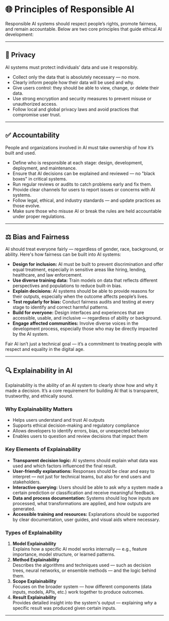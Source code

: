 # 🌐 Principles of Responsible AI

Responsible AI systems should respect people’s rights, promote fairness, and remain accountable. Below are two core principles that guide ethical AI development:

---

## 🔐 Privacy

AI systems must protect individuals’ data and use it responsibly.

- Collect only the data that is absolutely necessary — no more.
- Clearly inform people how their data will be used and why.
- Give users control: they should be able to view, change, or delete their data.
- Use strong encryption and security measures to prevent misuse or unauthorized access.
- Follow local and global privacy laws and avoid practices that compromise user trust.

---

## ✅ Accountability

People and organizations involved in AI must take ownership of how it’s built and used.

- Define who is responsible at each stage: design, development, deployment, and maintenance.
- Ensure that AI decisions can be explained and reviewed — no "black boxes" in critical systems.
- Run regular reviews or audits to catch problems early and fix them.
- Provide clear channels for users to report issues or concerns with AI systems.
- Follow legal, ethical, and industry standards — and update practices as those evolve.
- Make sure those who misuse AI or break the rules are held accountable under proper regulations.

---

## ⚖️ Bias and Fairness

AI should treat everyone fairly — regardless of gender, race, background, or ability. Here's how fairness can be built into AI systems:

- **Design for inclusion:** AI must be built to prevent discrimination and offer equal treatment, especially in sensitive areas like hiring, lending, healthcare, and law enforcement.
- **Use diverse training data:** Train models on data that reflects different perspectives and populations to reduce built-in bias.
- **Explain decisions:** AI systems should be able to provide reasons for their outputs, especially when the outcome affects people’s lives.
- **Test regularly for bias:** Conduct fairness audits and testing at every stage to identify and correct harmful patterns.
- **Build for everyone:** Design interfaces and experiences that are accessible, usable, and inclusive — regardless of ability or background.
- **Engage affected communities:** Involve diverse voices in the development process, especially those who may be directly impacted by the AI system.

Fair AI isn’t just a technical goal — it’s a commitment to treating people with respect and equality in the digital age.

---

## 🔍 Explainability in AI

Explainability is the ability of an AI system to clearly show how and why it made a decision. It’s a core requirement for building AI that is transparent, trustworthy, and ethically sound.

### Why Explainability Matters

- Helps users understand and trust AI outputs
- Supports ethical decision-making and regulatory compliance
- Allows developers to identify errors, bias, or unexpected behavior
- Enables users to question and review decisions that impact them

### Key Elements of Explainability

- **Transparent decision logic:** AI systems should explain what data was used and which factors influenced the final result.
- **User-friendly explanations:** Responses should be clear and easy to interpret — not just for technical teams, but also for end users and stakeholders.
- **Interactive querying:** Users should be able to ask *why* a system made a certain prediction or classification and receive meaningful feedback.
- **Data and process documentation:** Systems should log how inputs are processed, what transformations are applied, and how outputs are generated.
- **Accessible training and resources:** Explanations should be supported by clear documentation, user guides, and visual aids where necessary.

### Types of Explainability

1. **Model Explainability**  
   Explains how a specific AI model works internally — e.g., feature importance, model structure, or learned patterns.
2. **Method Explainability**  
   Describes the algorithms and techniques used — such as decision trees, neural networks, or ensemble methods — and the logic behind them.
3. **Scope Explainability**  
   Focuses on the broader system — how different components (data inputs, models, APIs, etc.) work together to produce outcomes.
4. **Result Explainability**  
   Provides detailed insight into the system's output — explaining *why* a specific result was produced given certain inputs.

---


